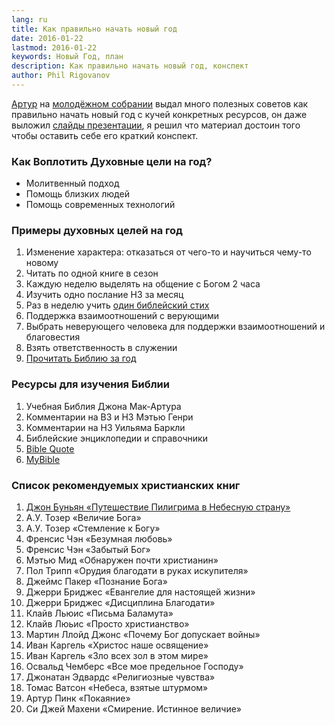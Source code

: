 ```yaml
---
lang: ru
title: Как правильно начать новый год
date: 2016-01-22
lastmod: 2016-01-22
keywords: Новый Год, план
description: Как правильно начать новый год, конспект
author: Phil Rigovanov
---
```

[Артур](https://www.instagram.com/arthurovod/) на  [молодёжном собрании](https://vk.com/houseofgrace) выдал много полезных советов как правильно начать новый год с кучей конкретных ресурсов, он даже выложил [слайды презентации](https://vk.com/houseofgrace?w=wall-77739678_11), я решил что материал достоин того чтобы оставить себе его краткий конспект.

### Как Воплотить Духовные цели на год?

- Молитвенный подход
- Помощь близких людей
- Помощь современных технологий

### Примеры духовных целей на год

1. Изменение характера: отказаться от чего-то и научиться чему-то новому
2. Читать по одной книге в сезон
3. Каждую неделю выделять на общение с Богом 2 часа
4. Изучить одно послание НЗ за месяц
5. Раз в неделю учить [один библейский стих](/Bible-verses-by-topics/)
6. Поддержка взаимоотношений с верующими
7. Выбрать неверующего человека для поддержки взаимоотношений и   благовестия
8. Взять ответственность в служении
9. [Прочитать Библию за год](https://novchurch.github.io/plan/)

### Ресурсы для изучения Библии

1. Учебная Библия Джона Мак-Артура
2. Комментарии на ВЗ и НЗ Мэтью Генри
3. Комментарии на НЗ Уильяма Баркли
4. Библейские энциклопедии и справочники
5. [Bible Quote](http://bqt.ru/)
6. [MyBible](https://mybible.zone)

### Список рекомендуемых христианских книг

1. [Джон Буньян «Путешествие Пилигрима в Небесную страну»](/Pilgrims-Progress/)
2. А.У. Тозер «Величие Бога»
3. А.У. Тозер «Стемление к Богу»
4. Френсис Чэн «Безумная любовь»
5. Френсис Чэн «Забытый Бог»
6. Мэтью Мид «Обнаружен почти христианин»
7. Пол Трипп «Орудия благодати в руках искупителя»
8. Джеймс Пакер «Познание Бога»
9. Джерри Бриджес «Евангелие для настоящей жизни»
10. Джерри Бриджес «Дисциплина Благодати»
11. Клайв Льюис «Письма Баламута»
12. Клайв Люьис «Просто христианство»
13. Мартин Ллойд Джонс «Почему Бог допускает войны»
14. Иван Каргель «Христос наше освящение»
15. Иван Каргель «Зло всех зол в этом мире»
16. Освальд Чемберс «Все мое предельное Господу»
17. Джонатан Эдвардс «Религиозные чувства»
18. Томас Ватсон «Небеса, взятые штурмом»
19. Артур Пинк «Покаяние»
20. Си Джей Махени «Смирение. Истинное величие»
